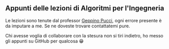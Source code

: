 ## Appunti delle lezioni di Algoritmi per l'Ingegneria

Le lezioni sono tenute dal professor [Geppino Pucci](http://www.dei.unipd.it/~geppo/ALGING/docente.htm), ogni errore presente è da imputare a me. Se ne doveste trovare contattatemi pure.

Chi avesse voglia di collaborare con la stesura non si tiri indietro, ho messo gli appunti su GitHub per qualcosa :grin:
